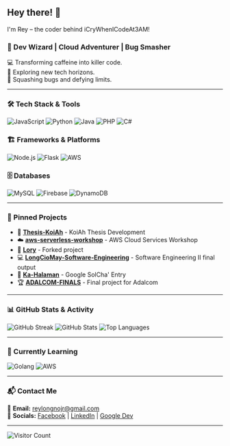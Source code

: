## Hey there! 👋

I'm Rey – the coder behind iCryWhenICodeAt3AM!

### 🚀 Dev Wizard | Cloud Adventurer | Bug Smasher

💻 Transforming caffeine into killer code.  
🔭 Exploring new tech horizons.  
🐞 Squashing bugs and defying limits.

---

### 🛠 Tech Stack & Tools
![JavaScript](https://img.shields.io/badge/JavaScript-F7DF1E?style=for-the-badge&logo=javascript&logoColor=black)  ![Python](https://img.shields.io/badge/Python-3776AB?style=for-the-badge&logo=python&logoColor=white)  ![Java](https://img.shields.io/badge/Java-007396?style=for-the-badge&logo=java&logoColor=white)  ![PHP](https://img.shields.io/badge/PHP-777BB4?style=for-the-badge&logo=php&logoColor=white)  ![C#](https://img.shields.io/badge/C%23-239120?style=for-the-badge&logo=c-sharp&logoColor=white)

### 🏗️ Frameworks & Platforms
![Node.js](https://img.shields.io/badge/Node.js-43853D?style=for-the-badge&logo=node.js&logoColor=white)  ![Flask](https://img.shields.io/badge/Flask-000000?style=for-the-badge&logo=flask&logoColor=white)  ![AWS](https://img.shields.io/badge/AWS-232F3E?style=for-the-badge&logo=amazon-aws&logoColor=white)

### 🗄️ Databases
![MySQL](https://img.shields.io/badge/MySQL-4479A1?style=for-the-badge&logo=mysql&logoColor=white)  ![Firebase](https://img.shields.io/badge/Firebase-FFCA28?style=for-the-badge&logo=firebase&logoColor=black)  ![DynamoDB](https://img.shields.io/badge/DynamoDB-4053D6?style=for-the-badge&logo=amazon-dynamodb&logoColor=white)

---

### 📌 Pinned Projects

- 🔬 **[Thesis-KoiAh](https://github.com/iCryWhenICodeAt3AM/Thesis-KoiAh)** - KoiAh Thesis Development  
- ☁️ **[aws-serverless-workshop](https://github.com/iCryWhenICodeAt3AM/aws-serverless-workshop)** - AWS Cloud Services Workshop  
- 🎨 **[Lory](https://github.com/iCryWhenICodeAt3AM/Lory)** - Forked project  
- 💻 **[LongCioMay-Software-Engineering](https://github.com/iCryWhenICodeAt3AM/LongCioMay-Software-Engineering)** - Software Engineering II final output  
- 🌱 **[Ka-Halaman](https://github.com/iCryWhenICodeAt3AM/Ka-Halaman)** - Google SolCha' Entry  
- 🏆 **[ADALCOM-FINALS](https://github.com/iCryWhenICodeAt3AM/ADALCOM-FINALS)** - Final project for Adalcom

---

### 📊 GitHub Stats & Activity
![GitHub Streak](https://github-readme-streak-stats.herokuapp.com/?user=iCryWhenICodeAt3AM&theme=dark&hide_border=true)  ![GitHub Stats](https://github-readme-stats.vercel.app/api?username=iCryWhenICodeAt3AM&show_icons=true&theme=dark&hide_border=true)  ![Top Languages](https://github-readme-stats.vercel.app/api/top-langs/?username=iCryWhenICodeAt3AM&layout=compact&theme=dark&hide_border=true)

---

### 🌱 Currently Learning
![Golang](https://img.shields.io/badge/Go-00ADD8?style=for-the-badge&logo=go&logoColor=white)  ![AWS](https://img.shields.io/badge/AWS-232F3E?style=for-the-badge&logo=amazon-aws&logoColor=white)

---

### 📬 Contact Me
📧 **Email:** [reylongnojr@gmail.com](mailto:reylongnojr@gmail.com)  
🔗 **Socials:** [Facebook](https://www.facebook.com/RDLJ0) | [LinkedIn](https://www.linkedin.com/in/rey-longno-8992a926a/) | [Google Dev](https://g.dev/reyph)

---

![Visitor Count](https://komarev.com/ghpvc/?username=iCryWhenICodeAt3AM&color=blue&style=flat)
